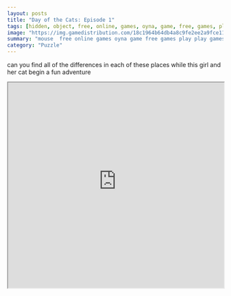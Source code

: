 ```yaml
---
layout: posts
title: "Day of the Cats: Episode 1"
tags: [hidden, object, free, online, games, oyna, game, free, games, play, play, games]
image: "https://img.gamedistribution.com/18c1964b64db4a8c9fe2ee2a9fce115f.jpg"
summary: "mouse  free online games oyna game free games play play games"
category: "Puzzle"
---
```


can you find all of the differences in each of these places while this girl and her cat begin a fun adventure

<iframe width="100%" height="480px;" src="https://html5.gamedistribution.com/18c1964b64db4a8c9fe2ee2a9fce115f/"></iframe>